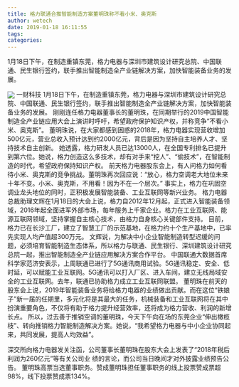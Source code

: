 ```yaml
---
title: 格力联通合推智能制造方案董明珠称不看小米、奥克斯
author: wetech
date: 2019-01-18 16:11:55
tags: 
categories: 
---
```

1月18日下午，在制造重镇东莞，格力电器与深圳市建筑设计研究总院、中国联通、民生银行签约，联手推出智能制造全产业链解决方案，加快智能装备业务的发展。
<!-- more -->
<img align="center" border="0" src="https://imgcdn.yicai.com/uppics/images/2019/01/67d45dc832488e9d9d3957cd98e212c1.jpg" />
一财科技
1月18日下午，在制造重镇东莞，格力电器与深圳市建筑设计研究总院、中国联通、民生银行签约，联手推出智能制造全产业链解决方案，加快智能装备业务的发展。
刚刚连任格力电器董事长的董明珠，在同期举行的2019中国智能制造全产业链应用大会上演讲时呼吁，希望政府保护知识产权，并称竞争“不看小米、奥克斯”。
董明珠说，在大家都感到困惑的2018年，格力电器实现营收增加500亿元，营业总收入预计达到约2000亿元，背后是因为坚持自主培养人才、坚持技术自主创新。
她透露，格力研发人员已达13000人，在全国专利排名已提升到第六位。她说，格力创造这么多技术，却有对手来“挖人”、“偷技术”，在智能制造的时代，希望政府保持知识产权。
前天格力电器股东会上，有人问格力如何看待小米、奥克斯的竞争挑战。董明珠再次回应说：“放心，格力空调老大地位未来十年不变。小米、奥克斯，不用看！因为不在一个层次。”
事实上，格力在巩固空调业龙头地位的同时，正积极发展智能装备、工业互联网等新兴业务。
格力电器总裁助理文辉在1月18日的大会上说，格力自2012年12月起，正式进入智能装备领域，2016年起全面进军外部市场，每年服务上千家企业。格力在工业互联网、能源互联网领域，坚持掌握自主核心技术，由格力自身核心关键部件支持。
目前，格力已在长沙工厂，建立了智慧工厂的示范基地，在格力约十个生产基地中，已率先实现人均产值超300万元。
文辉说，为解决中小企业智能制造转型迟缓的问题，必须培育智能制造生态体系，所以格力与联通、民生银行、深圳建筑设计研究总院一起，推出智能制造全产业链应用解决方案合作平台。
中国联通大数据首席科学家范济安表示，上周联通已进行了5G通讯商用试验。5G通讯稳定、安全、低时延，可以赋能工业互联网。5G通讯可以打入厂区、进入车间，建立无线局域安全的工业互联网。去年，联通已协助格力成立工业互联网联盟。
董明珠在前天的股东会上说，2019年智能装备业务将给格力电器的业绩做出贡献。而在这位“铁娘子”新一届的任期里，多元化将是其最大的任务，机械装备和工业互联网将在其中扮演重要角色，不仅将有助于格力提升经营效率，还将成为格力营收、利润的新增长点。
所以，过去善于推销空调的董明珠，今天下午向在场的东莞企业“伸出橄榄枝”、转向推销格力智能制造解决方案。她说，“我希望格力电器与中小企业协同起来，共同发展，提高人均效益”。
 
 
深交所向格力电器发关注函，公司董事长董明珠在股东大会上发表了“2018年税后利润为260亿元”等有关公司业 绩的言论，而公司当日晚间才对外披露业绩预告公告。
董明珠高票当选董事职务。赞成董明珠担任董事职务的线上投票赞成票超98%，线下投票赞成票134%。
